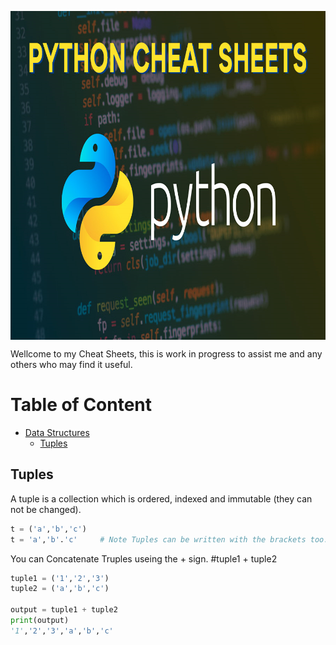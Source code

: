 <p align="center">
  <img src="img/Python-Cheat-Sheets.png" width="900" height="526" align="center" title="Pythion cheatsheet">
  
</p>

Wellcome to my Cheat Sheets, this is work in progress to assist me and any others who may find it useful.

# Table of Content
- [Data Structures](#data-structures)
  - [Tuples](#tuples)

















## Tuples

A tuple is a collection which is ordered, indexed and immutable (they can not be changed).

```python
t = ('a','b','c')
t = 'a','b'.'c'     # Note Tuples can be written with the brackets too.
```

You can Concatenate Truples useing the + sign. #tuple1 + tuple2

```python
tuple1 = ('1','2','3')
tuple2 = ('a','b','c')

output = tuple1 + tuple2
print(output)
'1','2','3','a','b','c'
```


